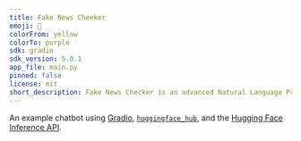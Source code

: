 ```yaml
---
title: Fake News Cheeker
emoji: 💬
colorFrom: yellow
colorTo: purple
sdk: gradio
sdk_version: 5.0.1
app_file: main.py
pinned: false
license: mit
short_description: Fake News Checker is an advanced Natural Language Processing
---
```


An example chatbot using [Gradio](https://gradio.app), [`huggingface_hub`](https://huggingface.co/docs/huggingface_hub/v0.22.2/en/index), and the [Hugging Face Inference API](https://huggingface.co/docs/api-inference/index).
